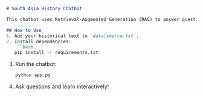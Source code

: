 ```markdown
# South Asia History Chatbot

This chatbot uses Retrieval-Augmented Generation (RAG) to answer questions about South Asian history from a post-colonial perspective.

## How to Use
1. Add your historical text to `data/source.txt`.
2. Install dependencies:
   ```bash
   pip install -r requirements.txt
   ```
3. Run the chatbot:
   ```bash
   python app.py
   ```
4. Ask questions and learn interactively!
```